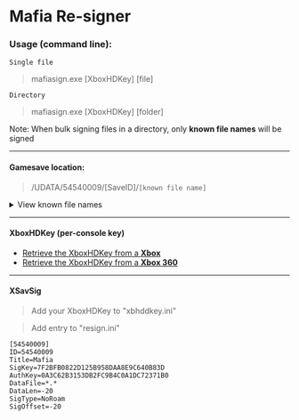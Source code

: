 # Mafia Re-signer


### Usage (command line):
`Single file`
> mafiasign.exe [XboxHDKey] [file]

`Directory`
> mafiasign.exe [XboxHDKey] [folder]

Note: When bulk signing files in a directory, only **known file names** will be signed

------

#### Gamesave location:
> /UDATA/54540009/[SaveID]/`[known file name]`

<details>
<summary>View known file names</summary>

```
110 known files  

mafia.000, mafia.005, mafia.010, mafia.015, mafia.020, mafia.025, mafia.030, mafia.040, mafia.045, mafia.050
mafia.055, mafia.060, mafia.065, mafia.070, mafia.075, mafia.080, mafia.085, mafia.090, mafia.095, mafia.100
mafia.105, mafia.110, mafia.115, mafia.130, mafia.131, mafia.135, mafia.140, mafia.145, mafia.146, mafia.150
mafia.155, mafia.160, mafia.165, mafia.170, mafia.185, mafia.190, mafia.195, mafia.197, mafia.200, mafia.205
mafia.220, mafia.223, mafia.225, mafia.230, mafia.235, mafia.240, mafia.243, mafia.245, mafia.260, mafia.263
mafia.265, mafia.270, mafia.275, mafia.277, mafia.280, mafia.290, mafia.295, mafia.310, mafia.315, mafia.320
mafia.325, mafia.330, mafia.335, mafia.340, mafia.345, mafia.350, mafia.355, mafia.360, mafia.370, mafia.372
mafia.375, mafia.380, mafia.385, mafia.390, mafia.405, mafia.407, mafia.410, mafia.415, mafia.425, mafia.430
mafia.435, mafia.440, mafia.452, mafia.455, mafia.460, mafia.465, mafia.466, mafia.470, mafia.475, mafia.487
mafia.490, mafia.495, mafia.497, mafia.500, mafia.505, mafia.520, mafia.525, mafia.530, mafia.532, mafia.535
mafia.540, mafia.550, mafia.552, mafia.555, mafia.557, mafia.560, mafia.561, mafia.570, mafia.sav, mr.sav
```
</details>

------

#### XboxHDKey (per-console key)

* [Retrieve the XboxHDKey from a **Xbox** ](https://github.com/feudalnate/Original-Xbox-Gamesave-Resigners/blob/master/XboxHDKey.md#retrieving-the-xboxhdkey-from-the-xbox)
* [Retrieve the XboxHDKey from a **Xbox 360** ](https://github.com/feudalnate/Original-Xbox-Gamesave-Resigners/blob/master/XboxHDKey.md#retrieving-the-xboxhdkey-from-the-xbox-360)

------

#### XSavSig

> Add your XboxHDKey to "xbhddkey.ini"

> Add entry to "resign.ini"
```
[54540009]
ID=54540009
Title=Mafia
SigKey=7F2BFB0822D125B958DAA8E9C640B83D
AuthKey=0A3C62B3153DB2FC9B4C0A1DC72371B0
DataFile=*.*
DataLen=-20
SigType=NoRoam
SigOffset=-20
```
